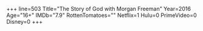 +++
line=503
Title="The Story of God with Morgan Freeman"
Year=2016
Age="16+"
IMDb="7.9"
RottenTomatoes=""
Netflix=1
Hulu=0
PrimeVideo=0
Disney=0
+++

